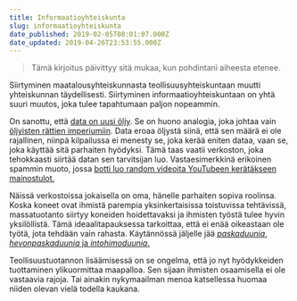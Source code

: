 ```yaml
---
title: Informaatioyhteiskunta
slug: informaatioyhteiskunta
date_published: 2019-02-05T08:01:07.000Z
date_updated: 2019-04-26T23:53:55.000Z
---
```


> Tämä kirjoitus päivittyy sitä mukaa, kun pohdintani aiheesta etenee.

Siirtyminen maatalousyhteiskunnasta teollisuusyhteiskuntaan muutti yhteiskunnan täydellisesti. Siirtyminen informaatioyhteiskuntaan on yhtä suuri muutos, joka tulee tapahtumaan paljon nopeammin. 

On sanottu, että [data on uusi öljy](https://duckduckgo.com/?q=data+on+uusi+öljy). Se on huono analogia, joka johtaa vain [öljyisten rättien imperiumiin](https://locusmag.com/2018/07/cory-doctorow-zucks-empire-of-oily-rags/). Data eroaa öljystä siinä, että sen määrä ei ole rajallinen, niinpä kilpailussa ei menesty se, joka kerää eniten dataa, vaan se, joka käyttää sitä parhaiten hyödyksi. Tämä taas vaatii verkoston, joka tehokkaasti siirtää datan sen tarvitsijan luo. Vastaesimerkkinä erikoinen spammin muoto, jossa [botti luo random videoita YouTubeen kerätäkseen mainostulot.](https://hmmdaily.com/2019/04/25/why-did-a-youtube-bot-make-an-unwatched-video-of-our-blog-post/)

Näissä verkostoissa jokaisella on oma, hänelle parhaiten sopiva roolinsa. Koska koneet ovat ihmistä parempia yksinkertaisissa toistuvissa tehtävissä, massatuotanto siirtyy koneiden hoidettavaksi ja ihmisten työstä tulee hyvin yksilöllistä. Tämä ideaalitapauksessa tarkoittaa, että ei enää oikeastaan ole työtä, jota tehdään vain rahasta. Käytännössä jäljelle jää [*paskaduunia*, *hevonpaskaduunia* ja *intohimoduunia*.](/tyon-tulevaisuus/)

Teollisuustuotannon lisäämisessä on se ongelma, että jo nyt hyödykkeiden tuottaminen ylikuormittaa maapalloa. Sen sijaan ihmisten osaamisella ei ole vastaavia rajoja. Tai ainakin nykymaailman menoa katsellessa huomaa niiden olevan vielä todella kaukana.
